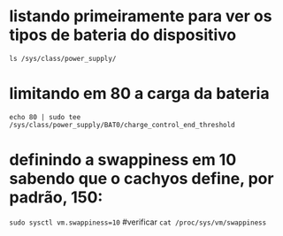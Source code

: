 # listando primeiramente para ver os tipos de bateria do dispositivo
``ls /sys/class/power_supply/``

# limitando em 80 a carga da bateria
``echo 80 | sudo tee /sys/class/power_supply/BAT0/charge_control_end_threshold``

# definindo a swappiness em 10 sabendo que o cachyos define, por padrão, 150:
``sudo sysctl vm.swappiness=10``
#verificar
``cat /proc/sys/vm/swappiness``
